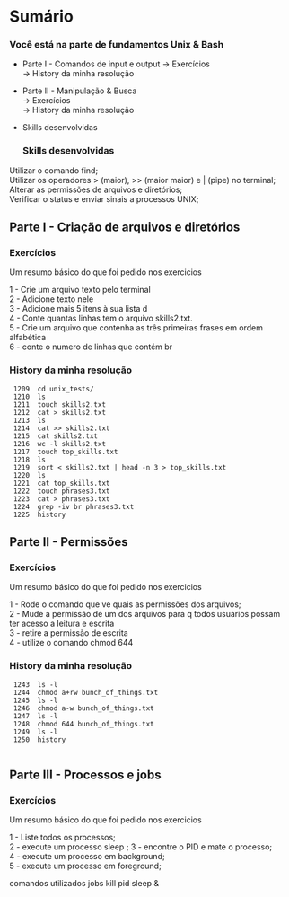 
# Sumário
### Você está na parte de fundamentos Unix & Bash

- Parte I - Comandos de input e output
   -> Exercícios  
   -> History da minha resolução   
   
- Parte II - Manipulação & Busca  
   -> Exercícios   
   -> History da minha resolução   
   
- Skills desenvolvidas


   ### Skills desenvolvidas

Utilizar o comando find;    
Utilizar os operadores > (maior), >> (maior maior) e | (pipe) no terminal;    
Alterar as permissões de arquivos e diretórios;    
Verificar o status e enviar sinais a processos UNIX;    
   
   
   
## Parte I - Criação de arquivos e diretórios

### Exercícios

 Um resumo básico do que foi pedido nos exercicios

1 - Crie um arquivo texto pelo terminal   
2 - Adicione texto nele  
3 - Adicione mais 5 itens à sua lista d  
4 - Conte quantas linhas tem o arquivo skills2.txt.  
5 - Crie um arquivo que contenha as três primeiras frases em ordem alfabética  
6 - conte o numero de linhas que contém br  


### History da minha resolução
```
 1209  cd unix_tests/
 1210  ls
 1211  touch skills2.txt
 1212  cat > skills2.txt 
 1213  ls
 1214  cat >> skills2.txt
 1215  cat skills2.txt 
 1216  wc -l skills2.txt 
 1217  touch top_skills.txt
 1218  ls
 1219  sort < skills2.txt | head -n 3 > top_skills.txt
 1220  ls
 1221  cat top_skills.txt
 1222  touch phrases3.txt
 1223  cat > phrases3.txt
 1224  grep -iv br phrases3.txt 
 1225  history
```

##  Parte II - Permissões

### Exercícios
Um resumo básico do que foi pedido nos exercicios

1 - Rode o comando que ve quais as permissões dos arquivos;  
2 - Mude a permissão de um dos arquivos para q todos usuarios possam ter acesso a leitura e escrita  
3 - retire a permissão de escrita  
4 - utilize o comando chmod 644  


### History da minha resolução

```
 1243  ls -l
 1244  chmod a+rw bunch_of_things.txt 
 1245  ls -l
 1246  chmod a-w bunch_of_things.txt 
 1247  ls -l
 1248  chmod 644 bunch_of_things.txt 
 1249  ls -l
 1250  history


```

##  Parte III - Processos e jobs

### Exercícios
Um resumo básico do que foi pedido nos exercicios

1 - Liste todos os processos;  
2 - execute um processo sleep ;
3 - encontre o PID e mate o processo;  
4 - execute um processo em background;  
5 - execute um processo em foreground; 


comandos utilizados
jobs
kill pid
sleep &
